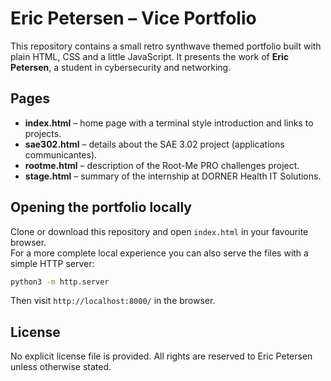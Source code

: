 # Eric Petersen – Vice Portfolio

This repository contains a small retro synthwave themed portfolio built with plain HTML, CSS and a little JavaScript.
It presents the work of **Eric Petersen**, a student in cybersecurity and networking.

## Pages

- **index.html** – home page with a terminal style introduction and links to projects.
- **sae302.html** – details about the SAE 3.02 project (applications communicantes).
- **rootme.html** – description of the Root-Me PRO challenges project.
- **stage.html** – summary of the internship at DORNER Health IT Solutions.

## Opening the portfolio locally

Clone or download this repository and open `index.html` in your favourite browser.  
For a more complete local experience you can also serve the files with a simple HTTP server:

```bash
python3 -m http.server
```

Then visit `http://localhost:8000/` in the browser.

## License

No explicit license file is provided. All rights are reserved to Eric Petersen unless otherwise stated.
